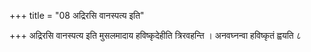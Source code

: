 +++
title = "08 अद्रिरसि वानस्पत्य इति"

+++
अद्रिरसि वानस्पत्य इति मुसलमादाय हविष्कृदेहीति त्रिरवहन्ति । अनवघ्नन्वा हविष्कृतं ह्वयति ८